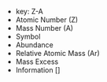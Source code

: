 * key: Z-A
* Atomic Number (Z)
* Mass Number (A)
* Symbol
* Abundance
* Relative Atomic Mass (Ar)
* Mass Excess
* Information []



